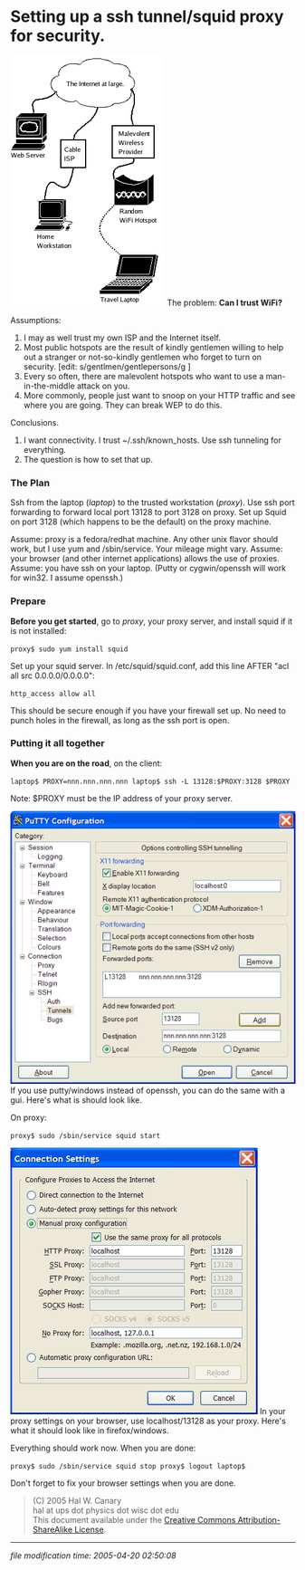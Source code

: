 Setting up a ssh tunnel/squid proxy for security.
=================================================

![[network diagram]](/images/wifi-security.png) The problem: **Can I trust WiFi?**

Assumptions:

1.  I may as well trust my own ISP and the Internet itself.
2.  Most public hotspots are the result of kindly gentlemen willing to help out a stranger or not-so-kindly gentlemen who forget to turn on security. \[edit: s/gentlmen/gentlepersons/g \]
3.  Every so often, there are malevolent hotspots who want to use a man-in-the-middle attack on you.
4.  More commonly, people just want to snoop on your HTTP traffic and see where you are going. They can break WEP to do this.

Conclusions.

1.  I want connectivity. I trust ~/.ssh/known\_hosts. Use ssh tunneling for everything.
2.  The question is how to set that up.

### The Plan

Ssh from the laptop (_laptop_) to the trusted workstation (_proxy_). Use ssh port forwarding to forward local port 13128 to port 3128 on proxy. Set up Squid on port 3128 (which happens to be the default) on the proxy machine.

Assume: proxy is a fedora/redhat machine. Any other unix flavor should work, but I use yum and /sbin/service. Your mileage might vary. Assume: your browser (and other internet applications) allows the use of proxies. Assume: you have ssh on your laptop. (Putty or cygwin/openssh will work for win32. I assume openssh.)

### Prepare

**Before you get started**, go to _proxy_, your proxy server, and install squid if it is not installed:

`proxy$ sudo yum install squid`

Set up your squid server. In /etc/squid/squid.conf, add this line AFTER "acl all src 0.0.0.0/0.0.0.0":

`http_access allow all`

This should be secure enough if you have your firewall set up. No need to punch holes in the firewall, as long as the ssh port is open.

### Putting it all together

**When you are on the road**, on the client:

`laptop$ PROXY=nnn.nnn.nnn.nnn laptop$ ssh -L 13128:$PROXY:3128 $PROXY`

Note: $PROXY must be the IP address of your proxy server.

![[]](/images/wifi-security-putty.png) If you use putty/windows instead of openssh, you can do the same with a gui. Here's what is should look like.  

On proxy:

`proxy$ sudo /sbin/service squid start`

![[]](/images/wifi-security-firefox.png) In your proxy settings on your browser, use localhost/13128 as your proxy. Here's what it should look like in firefox/windows.  

Everything should work now. When you are done:

`proxy$ sudo /sbin/service squid stop proxy$ logout laptop$`

Don't forget to fix your browser settings when you are done.

> (C) 2005 Hal W. Canary  
> hal at ups dot physics dot wisc dot edu  
> This document available under the [Creative Commons Attribution-ShareAlike License](http://creativecommons.org/licenses/by-sa/2.0/).

* * *

<div class="rightside"><em>file modification time: 2005-04-20 02:50:08</em></div>

